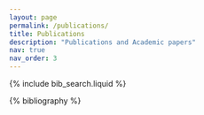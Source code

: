 ```yaml
---
layout: page
permalink: /publications/
title: Publications
description: "Publications and Academic papers"
nav: true
nav_order: 3
---
```


<!-- _pages/publications.md -->

<!-- Bibsearch Feature -->

{% include bib_search.liquid %}

<div class="publications">

{% bibliography %}

</div>
